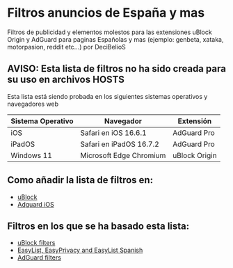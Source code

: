 # Filtros anuncios de España y mas

Filtros de publicidad y elementos molestos para las extensiones uBlock Origin y AdGuard para paginas Españolas y mas (ejemplo: genbeta, xataka, motorpasion, reddit etc...) por DeciBelioS

## AVISO: Esta lista de filtros no ha sido creada para su uso en archivos HOSTS 

Esta lista está siendo probada en los siguientes sistemas operativos y navegadores web

| Sistema Operativo | Navegador | Extensión | 
| -- | -- | -- |
| iOS |Safari en iOS 16.6.1 | AdGuard Pro |
| iPadOS | Safari en iPadOS 16.7.2 | AdGuard Pro |
| Windows 11 | Microsoft Edge Chromium | uBlock Origin |


## Como añadir la lista de filtros en:

* [uBlock](https://github.com/gorhill/uBlock/wiki/Dashboard:-Filter-lists)
* [Adguard iOS](https://adguard.com/kb/es/adguard-for-ios/features/safari-protection/#filters)


## Filtros en los que se ha basado esta lista:

* [uBlock filters](https://github.com/uBlockOrigin/uAssets)
* [EasyList, EasyPrivacy and EasyList Spanish](https://easylist.to/)
* [AdGuard filters](https://github.com/AdguardTeam/AdguardFilters)
